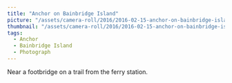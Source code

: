 ```yaml
---
title: "Anchor on Bainbridge Island"
picture: "/assets/camera-roll/2016/2016-02-15-anchor-on-bainbridge-island/20160215_215320622_iOS.jpg"
thumbnail: "/assets/camera-roll/2016/2016-02-15-anchor-on-bainbridge-island/20160215_215320622_iOS-thumbnail.jpg"
tags:
  - Anchor
  - Bainbridge Island
  - Photograph
---
```

Near a footbridge on a trail from the ferry station.